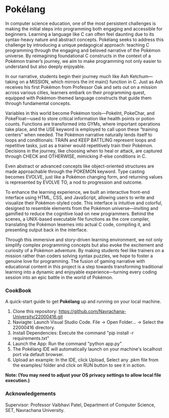 # Pokélang

In computer science education, one of the most persistent challenges is making the initial steps into programming both engaging and accessible for beginners. Learning a language like C can often feel daunting due to its syntax-heavy nature and abstract concepts. Pokélang seeks to address this challenge by introducing a unique pedagogical approach: teaching C programming through the engaging and beloved narrative of the Pokémon universe. By reimagining foundational C constructs in the context of a Pokémon trainer’s journey, we aim to make programming not only easier to understand but also deeply enjoyable.

In our narrative, students begin their journey much like Ash Ketchum—taking on a MISSION, which mirrors the int main() function in C. Just as Ash receives his first Pokémon from Professor Oak and sets out on a mission across various cities, learners embark on their programming quest, equipped with Pokémon-themed language constructs that guide them through fundamental concepts.

Variables in this world become Pokémon tools—PokeInt, PokeChar, and PokeFloat—used to store critical information like health points or potion counts. Functions are transformed into GYMs, where important operations take place, and the USE keyword is employed to call upon these “training centers” when needed. The Pokémon narrative naturally lends itself to loops and conditionals: TRAIN and KEEP BATTLING represent loops and repetitive tasks, just as a trainer would repetitively train their Pokémon. Decisions in the journey, like choosing when to heal or attack, are captured through CHECK and OTHERWISE, mimicking if-else conditions in C.

Even abstract or advanced concepts like object-oriented structures are made approachable through the POKEMON keyword. Type casting becomes EVOLVE, just like a Pokémon changing form, and returning values is represented by EVOLVE TO, a nod to progression and outcome.

To enhance the learning experience, we built an interactive front-end interface using HTML, CSS, and JavaScript, allowing users to write and visualize their Pokémon-styled code. This interface is intuitive and colorful, designed to resemble elements from the Pokémon universe—inviting and gamified to reduce the cognitive load on new programmers. Behind the scenes, a UNIX-based executable file functions as the core compiler, translating the Pokémon lexemes into actual C code, compiling it, and presenting output back in the interface.

Through this immersive and story-driven learning environment, we not only simplify complex programming concepts but also evoke the excitement and curiosity of a Pokémon adventure. By making students feel like trainers on a mission rather than coders solving syntax puzzles, we hope to foster a genuine love for programming. The fusion of gaming narrative with educational content in this project is a step towards transforming traditional learning into a dynamic and enjoyable experience—turning every coding session into an epic battle in the world of Pokémon.

### CookBook

A quick-start guide to get **Pokélang** up and running on your local machine.

1. Clone this repository: https://github.com/Navrachana-University/22000416.git
2. Naviagte: Launch Visual Studio Code. File → Open Folder… → Select the 22000416 directory.
3. Install Dependencies: Execute the command "pip install -r requirements.txt"
4. Launch the App: Run the command "python app.py"
5. The Pokélang IDE will automatically launch on your machine's localhost port via default browser.
6. Upload an example: In the IDE, click Upload, Select any .pkm file from the examples/ folder and click on RUN button to see it in action.

**Note: (You may need to adjust your OS privacy settings to allow local file execution.)**

### Acknowledgements
Supervisor: Professor Vaibhavi Patel, Department of Computer Science, SET, Navrachana University.
